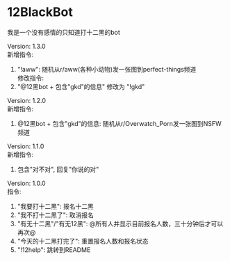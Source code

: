 # 12BlackBot

我是一个没有感情的只知道打十二黑的bot  

Version: 1.3.0  
新增指令:
1. "!aww": 随机从r/aww(各种小动物)发一张图到perfect-things频道  
修改指令:  
1. "@12黑bot + 包含"gkd"的信息" 修改为 "!gkd"  
  
Version: 1.2.0  
新增指令:  
1. @12黑bot + 包含"gkd"的信息: 随机从r/Overwatch_Porn发一张图到NSFW频道  
  
Version: 1.1.0  
新增指令:  
1. 包含"对不对", 回复"你说的对"  
  
Version: 1.0.0  
指令: 
1. "我要打十二黑": 报名十二黑  
2. "我不打十二黑了": 取消报名  
3. "有无十二黑"/"有无12黑": @所有人并显示目前报名人数，三十分钟后才可以再次@  
4. "今天的十二黑打完了": 重置报名人数和报名状态  
5. "!12help": 跳转到README
